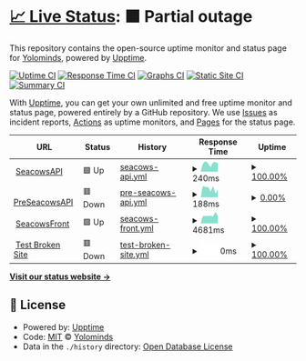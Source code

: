 # [📈 Live Status](https://yolominds.github.io/Status): <!--live status--> **🟧 Partial outage**

This repository contains the open-source uptime monitor and status page for [Yolominds](https://yolominds.github.io/Status), powered by [Upptime](https://github.com/upptime/upptime).

[![Uptime CI](https://github.com/yolominds/Status/workflows/Uptime%20CI/badge.svg)](https://github.com/yolominds/Status/actions?query=workflow%3A%22Uptime+CI%22)
[![Response Time CI](https://github.com/yolominds/Status/workflows/Response%20Time%20CI/badge.svg)](https://github.com/yolominds/Status/actions?query=workflow%3A%22Response+Time+CI%22)
[![Graphs CI](https://github.com/yolominds/Status/workflows/Graphs%20CI/badge.svg)](https://github.com/yolominds/Status/actions?query=workflow%3A%22Graphs+CI%22)
[![Static Site CI](https://github.com/yolominds/Status/workflows/Static%20Site%20CI/badge.svg)](https://github.com/yolominds/Status/actions?query=workflow%3A%22Static+Site+CI%22)
[![Summary CI](https://github.com/yolominds/Status/workflows/Summary%20CI/badge.svg)](https://github.com/yolominds/Status/actions?query=workflow%3A%22Summary+CI%22)

With [Upptime](https://upptime.js.org), you can get your own unlimited and free uptime monitor and status page, powered entirely by a GitHub repository. We use [Issues](https://github.com/yolominds/Status/issues) as incident reports, [Actions](https://github.com/yolominds/Status/actions) as uptime monitors, and [Pages](https://yolominds.github.io/Status) for the status page.

<!--start: status pages-->
<!-- This summary is generated by Upptime (https://github.com/upptime/upptime) -->
<!-- Do not edit this manually, your changes will be overwritten -->
<!-- prettier-ignore -->
| URL | Status | History | Response Time | Uptime |
| --- | ------ | ------- | ------------- | ------ |
| <img alt="" src="https://favicons.githubusercontent.com/api.seacows.io" height="13"> [SeacowsAPI](https://api.seacows.io/ping/) | 🟩 Up | [seacows-api.yml](https://github.com/yolominds/status-page/commits/HEAD/history/seacows-api.yml) | <details><summary><img alt="Response time graph" src="./graphs/seacows-api/response-time-week.png" height="20"> 240ms</summary><br><a href="https://yolominds.github.io/status-page/history/seacows-api"><img alt="Response time 246" src="https://img.shields.io/endpoint?url=https%3A%2F%2Fraw.githubusercontent.com%2Fyolominds%2Fstatus-page%2FHEAD%2Fapi%2Fseacows-api%2Fresponse-time.json"></a><br><a href="https://yolominds.github.io/status-page/history/seacows-api"><img alt="24-hour response time 183" src="https://img.shields.io/endpoint?url=https%3A%2F%2Fraw.githubusercontent.com%2Fyolominds%2Fstatus-page%2FHEAD%2Fapi%2Fseacows-api%2Fresponse-time-day.json"></a><br><a href="https://yolominds.github.io/status-page/history/seacows-api"><img alt="7-day response time 240" src="https://img.shields.io/endpoint?url=https%3A%2F%2Fraw.githubusercontent.com%2Fyolominds%2Fstatus-page%2FHEAD%2Fapi%2Fseacows-api%2Fresponse-time-week.json"></a><br><a href="https://yolominds.github.io/status-page/history/seacows-api"><img alt="30-day response time 240" src="https://img.shields.io/endpoint?url=https%3A%2F%2Fraw.githubusercontent.com%2Fyolominds%2Fstatus-page%2FHEAD%2Fapi%2Fseacows-api%2Fresponse-time-month.json"></a><br><a href="https://yolominds.github.io/status-page/history/seacows-api"><img alt="1-year response time 246" src="https://img.shields.io/endpoint?url=https%3A%2F%2Fraw.githubusercontent.com%2Fyolominds%2Fstatus-page%2FHEAD%2Fapi%2Fseacows-api%2Fresponse-time-year.json"></a></details> | <details><summary><a href="https://yolominds.github.io/status-page/history/seacows-api">100.00%</a></summary><a href="https://yolominds.github.io/status-page/history/seacows-api"><img alt="All-time uptime 99.97%" src="https://img.shields.io/endpoint?url=https%3A%2F%2Fraw.githubusercontent.com%2Fyolominds%2Fstatus-page%2FHEAD%2Fapi%2Fseacows-api%2Fuptime.json"></a><br><a href="https://yolominds.github.io/status-page/history/seacows-api"><img alt="24-hour uptime 100.00%" src="https://img.shields.io/endpoint?url=https%3A%2F%2Fraw.githubusercontent.com%2Fyolominds%2Fstatus-page%2FHEAD%2Fapi%2Fseacows-api%2Fuptime-day.json"></a><br><a href="https://yolominds.github.io/status-page/history/seacows-api"><img alt="7-day uptime 100.00%" src="https://img.shields.io/endpoint?url=https%3A%2F%2Fraw.githubusercontent.com%2Fyolominds%2Fstatus-page%2FHEAD%2Fapi%2Fseacows-api%2Fuptime-week.json"></a><br><a href="https://yolominds.github.io/status-page/history/seacows-api"><img alt="30-day uptime 100.00%" src="https://img.shields.io/endpoint?url=https%3A%2F%2Fraw.githubusercontent.com%2Fyolominds%2Fstatus-page%2FHEAD%2Fapi%2Fseacows-api%2Fuptime-month.json"></a><br><a href="https://yolominds.github.io/status-page/history/seacows-api"><img alt="1-year uptime 99.97%" src="https://img.shields.io/endpoint?url=https%3A%2F%2Fraw.githubusercontent.com%2Fyolominds%2Fstatus-page%2FHEAD%2Fapi%2Fseacows-api%2Fuptime-year.json"></a></details>
| <img alt="" src="https://favicons.githubusercontent.com/pre-api.seacows.io" height="13"> [PreSeacowsAPI](https://pre-api.seacows.io/ping/) | 🟥 Down | [pre-seacows-api.yml](https://github.com/yolominds/status-page/commits/HEAD/history/pre-seacows-api.yml) | <details><summary><img alt="Response time graph" src="./graphs/pre-seacows-api/response-time-week.png" height="20"> 188ms</summary><br><a href="https://yolominds.github.io/status-page/history/pre-seacows-api"><img alt="Response time 242" src="https://img.shields.io/endpoint?url=https%3A%2F%2Fraw.githubusercontent.com%2Fyolominds%2Fstatus-page%2FHEAD%2Fapi%2Fpre-seacows-api%2Fresponse-time.json"></a><br><a href="https://yolominds.github.io/status-page/history/pre-seacows-api"><img alt="24-hour response time 68" src="https://img.shields.io/endpoint?url=https%3A%2F%2Fraw.githubusercontent.com%2Fyolominds%2Fstatus-page%2FHEAD%2Fapi%2Fpre-seacows-api%2Fresponse-time-day.json"></a><br><a href="https://yolominds.github.io/status-page/history/pre-seacows-api"><img alt="7-day response time 188" src="https://img.shields.io/endpoint?url=https%3A%2F%2Fraw.githubusercontent.com%2Fyolominds%2Fstatus-page%2FHEAD%2Fapi%2Fpre-seacows-api%2Fresponse-time-week.json"></a><br><a href="https://yolominds.github.io/status-page/history/pre-seacows-api"><img alt="30-day response time 230" src="https://img.shields.io/endpoint?url=https%3A%2F%2Fraw.githubusercontent.com%2Fyolominds%2Fstatus-page%2FHEAD%2Fapi%2Fpre-seacows-api%2Fresponse-time-month.json"></a><br><a href="https://yolominds.github.io/status-page/history/pre-seacows-api"><img alt="1-year response time 242" src="https://img.shields.io/endpoint?url=https%3A%2F%2Fraw.githubusercontent.com%2Fyolominds%2Fstatus-page%2FHEAD%2Fapi%2Fpre-seacows-api%2Fresponse-time-year.json"></a></details> | <details><summary><a href="https://yolominds.github.io/status-page/history/pre-seacows-api">0.00%</a></summary><a href="https://yolominds.github.io/status-page/history/pre-seacows-api"><img alt="All-time uptime 94.41%" src="https://img.shields.io/endpoint?url=https%3A%2F%2Fraw.githubusercontent.com%2Fyolominds%2Fstatus-page%2FHEAD%2Fapi%2Fpre-seacows-api%2Fuptime.json"></a><br><a href="https://yolominds.github.io/status-page/history/pre-seacows-api"><img alt="24-hour uptime 0.00%" src="https://img.shields.io/endpoint?url=https%3A%2F%2Fraw.githubusercontent.com%2Fyolominds%2Fstatus-page%2FHEAD%2Fapi%2Fpre-seacows-api%2Fuptime-day.json"></a><br><a href="https://yolominds.github.io/status-page/history/pre-seacows-api"><img alt="7-day uptime 0.00%" src="https://img.shields.io/endpoint?url=https%3A%2F%2Fraw.githubusercontent.com%2Fyolominds%2Fstatus-page%2FHEAD%2Fapi%2Fpre-seacows-api%2Fuptime-week.json"></a><br><a href="https://yolominds.github.io/status-page/history/pre-seacows-api"><img alt="30-day uptime 71.76%" src="https://img.shields.io/endpoint?url=https%3A%2F%2Fraw.githubusercontent.com%2Fyolominds%2Fstatus-page%2FHEAD%2Fapi%2Fpre-seacows-api%2Fuptime-month.json"></a><br><a href="https://yolominds.github.io/status-page/history/pre-seacows-api"><img alt="1-year uptime 94.41%" src="https://img.shields.io/endpoint?url=https%3A%2F%2Fraw.githubusercontent.com%2Fyolominds%2Fstatus-page%2FHEAD%2Fapi%2Fpre-seacows-api%2Fuptime-year.json"></a></details>
| <img alt="" src="https://favicons.githubusercontent.com/seacows.io" height="13"> [SeacowsFront](https://seacows.io/) | 🟩 Up | [seacows-front.yml](https://github.com/yolominds/status-page/commits/HEAD/history/seacows-front.yml) | <details><summary><img alt="Response time graph" src="./graphs/seacows-front/response-time-week.png" height="20"> 4681ms</summary><br><a href="https://yolominds.github.io/status-page/history/seacows-front"><img alt="Response time 3361" src="https://img.shields.io/endpoint?url=https%3A%2F%2Fraw.githubusercontent.com%2Fyolominds%2Fstatus-page%2FHEAD%2Fapi%2Fseacows-front%2Fresponse-time.json"></a><br><a href="https://yolominds.github.io/status-page/history/seacows-front"><img alt="24-hour response time 4297" src="https://img.shields.io/endpoint?url=https%3A%2F%2Fraw.githubusercontent.com%2Fyolominds%2Fstatus-page%2FHEAD%2Fapi%2Fseacows-front%2Fresponse-time-day.json"></a><br><a href="https://yolominds.github.io/status-page/history/seacows-front"><img alt="7-day response time 4681" src="https://img.shields.io/endpoint?url=https%3A%2F%2Fraw.githubusercontent.com%2Fyolominds%2Fstatus-page%2FHEAD%2Fapi%2Fseacows-front%2Fresponse-time-week.json"></a><br><a href="https://yolominds.github.io/status-page/history/seacows-front"><img alt="30-day response time 3868" src="https://img.shields.io/endpoint?url=https%3A%2F%2Fraw.githubusercontent.com%2Fyolominds%2Fstatus-page%2FHEAD%2Fapi%2Fseacows-front%2Fresponse-time-month.json"></a><br><a href="https://yolominds.github.io/status-page/history/seacows-front"><img alt="1-year response time 3361" src="https://img.shields.io/endpoint?url=https%3A%2F%2Fraw.githubusercontent.com%2Fyolominds%2Fstatus-page%2FHEAD%2Fapi%2Fseacows-front%2Fresponse-time-year.json"></a></details> | <details><summary><a href="https://yolominds.github.io/status-page/history/seacows-front">100.00%</a></summary><a href="https://yolominds.github.io/status-page/history/seacows-front"><img alt="All-time uptime 100.00%" src="https://img.shields.io/endpoint?url=https%3A%2F%2Fraw.githubusercontent.com%2Fyolominds%2Fstatus-page%2FHEAD%2Fapi%2Fseacows-front%2Fuptime.json"></a><br><a href="https://yolominds.github.io/status-page/history/seacows-front"><img alt="24-hour uptime 100.00%" src="https://img.shields.io/endpoint?url=https%3A%2F%2Fraw.githubusercontent.com%2Fyolominds%2Fstatus-page%2FHEAD%2Fapi%2Fseacows-front%2Fuptime-day.json"></a><br><a href="https://yolominds.github.io/status-page/history/seacows-front"><img alt="7-day uptime 100.00%" src="https://img.shields.io/endpoint?url=https%3A%2F%2Fraw.githubusercontent.com%2Fyolominds%2Fstatus-page%2FHEAD%2Fapi%2Fseacows-front%2Fuptime-week.json"></a><br><a href="https://yolominds.github.io/status-page/history/seacows-front"><img alt="30-day uptime 100.00%" src="https://img.shields.io/endpoint?url=https%3A%2F%2Fraw.githubusercontent.com%2Fyolominds%2Fstatus-page%2FHEAD%2Fapi%2Fseacows-front%2Fuptime-month.json"></a><br><a href="https://yolominds.github.io/status-page/history/seacows-front"><img alt="1-year uptime 100.00%" src="https://img.shields.io/endpoint?url=https%3A%2F%2Fraw.githubusercontent.com%2Fyolominds%2Fstatus-page%2FHEAD%2Fapi%2Fseacows-front%2Fuptime-year.json"></a></details>
| <img alt="" src="https://favicons.githubusercontent.com/thissitedoesnotexist.koj.co" height="13"> [Test Broken Site](https://thissitedoesnotexist.koj.co) | 🟥 Down | [test-broken-site.yml](https://github.com/yolominds/status-page/commits/HEAD/history/test-broken-site.yml) | <details><summary><img alt="Response time graph" src="./graphs/test-broken-site/response-time-week.png" height="20"> 0ms</summary><br><a href="https://yolominds.github.io/status-page/history/test-broken-site"><img alt="Response time 0" src="https://img.shields.io/endpoint?url=https%3A%2F%2Fraw.githubusercontent.com%2Fyolominds%2Fstatus-page%2FHEAD%2Fapi%2Ftest-broken-site%2Fresponse-time.json"></a><br><a href="https://yolominds.github.io/status-page/history/test-broken-site"><img alt="24-hour response time 0" src="https://img.shields.io/endpoint?url=https%3A%2F%2Fraw.githubusercontent.com%2Fyolominds%2Fstatus-page%2FHEAD%2Fapi%2Ftest-broken-site%2Fresponse-time-day.json"></a><br><a href="https://yolominds.github.io/status-page/history/test-broken-site"><img alt="7-day response time 0" src="https://img.shields.io/endpoint?url=https%3A%2F%2Fraw.githubusercontent.com%2Fyolominds%2Fstatus-page%2FHEAD%2Fapi%2Ftest-broken-site%2Fresponse-time-week.json"></a><br><a href="https://yolominds.github.io/status-page/history/test-broken-site"><img alt="30-day response time 0" src="https://img.shields.io/endpoint?url=https%3A%2F%2Fraw.githubusercontent.com%2Fyolominds%2Fstatus-page%2FHEAD%2Fapi%2Ftest-broken-site%2Fresponse-time-month.json"></a><br><a href="https://yolominds.github.io/status-page/history/test-broken-site"><img alt="1-year response time 0" src="https://img.shields.io/endpoint?url=https%3A%2F%2Fraw.githubusercontent.com%2Fyolominds%2Fstatus-page%2FHEAD%2Fapi%2Ftest-broken-site%2Fresponse-time-year.json"></a></details> | <details><summary><a href="https://yolominds.github.io/status-page/history/test-broken-site">100.00%</a></summary><a href="https://yolominds.github.io/status-page/history/test-broken-site"><img alt="All-time uptime 100.00%" src="https://img.shields.io/endpoint?url=https%3A%2F%2Fraw.githubusercontent.com%2Fyolominds%2Fstatus-page%2FHEAD%2Fapi%2Ftest-broken-site%2Fuptime.json"></a><br><a href="https://yolominds.github.io/status-page/history/test-broken-site"><img alt="24-hour uptime 100.00%" src="https://img.shields.io/endpoint?url=https%3A%2F%2Fraw.githubusercontent.com%2Fyolominds%2Fstatus-page%2FHEAD%2Fapi%2Ftest-broken-site%2Fuptime-day.json"></a><br><a href="https://yolominds.github.io/status-page/history/test-broken-site"><img alt="7-day uptime 100.00%" src="https://img.shields.io/endpoint?url=https%3A%2F%2Fraw.githubusercontent.com%2Fyolominds%2Fstatus-page%2FHEAD%2Fapi%2Ftest-broken-site%2Fuptime-week.json"></a><br><a href="https://yolominds.github.io/status-page/history/test-broken-site"><img alt="30-day uptime 100.00%" src="https://img.shields.io/endpoint?url=https%3A%2F%2Fraw.githubusercontent.com%2Fyolominds%2Fstatus-page%2FHEAD%2Fapi%2Ftest-broken-site%2Fuptime-month.json"></a><br><a href="https://yolominds.github.io/status-page/history/test-broken-site"><img alt="1-year uptime 100.00%" src="https://img.shields.io/endpoint?url=https%3A%2F%2Fraw.githubusercontent.com%2Fyolominds%2Fstatus-page%2FHEAD%2Fapi%2Ftest-broken-site%2Fuptime-year.json"></a></details>

<!--end: status pages-->

[**Visit our status website →**](https://yolominds.github.io/Status)

## 📄 License

- Powered by: [Upptime](https://github.com/upptime/upptime)
- Code: [MIT](./LICENSE) © [Yolominds](https://yolominds.github.io/Status)
- Data in the `./history` directory: [Open Database License](https://opendatacommons.org/licenses/odbl/1-0/)
